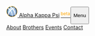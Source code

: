 <nav class="navbar fixed-top navbar-expand-md nav-transparent" id="nav">
  <div class="container">
    <a class="navbar-brand" href="./">
      <img src="./_assets/svg/logo.svg" width="30" height="30" class="d-inline-block align-top" alt="">
      Alpha Kappa Psi<span style="color:orange;font-size:12px;position:relative;left:3px;bottom:5px">beta</span>
    </a>
    <button class="navbar-toggler" type="button" data-toggle="collapse" data-target="#navbarNavAltMarkup" aria-controls="navbarNavAltMarkup" aria-expanded="false" aria-label="Toggle navigation">
      <p class="navbar-toggler-icon">Menu</p>
    </button>
    <div class="collapse justify-content-end navbar-collapse" id="navbarNavAltMarkup">
      <div class="navbar-nav">
        <a class="nav-item nav-link {% if page.url == '/about' %}active{% endif %}" href="./about">About</a>
        <a class="nav-item nav-link {% if page.url == '/brothers' %}active{% endif %}" href="./brothers">Brothers</a>
        <a class="nav-item nav-link {% if page.url == '/events' %}active{% endif %}" href="./events">Events</a>
        <a class="nav-item nav-link {% if page.url == '/contact' %}active{% endif %}" href="./contact">Contact</a>
      </div>
    </div>
  </div>
</nav>
